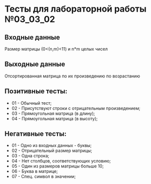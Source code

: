 # Тесты для лабораторной работы №03_03_02
## Входные данные
Размер матрицы (0<(n,m)<11) и n*m целых чисел
## Выходные данные
Отсортированная матрица по их произведению по возрастанию
## Позитивные тесты:
- 01 - Обычный тест;
- 02 - Присутствуют строки с отрицательным произведением;
- 03 - Прямоугольная матрица (в длину);
- 04 - Прямоугольная матрица (в высоту);
## Негативные тесты:
- 01 - Одно из входных данных - буквы;
- 02 - Отрицательный размер матрицы;
- 03 - Одна строка;
- 04 - Нет столбцов, соответствующих условию;
- 05 - Один из размеров матрицы больше 10;
- 06 - Буква в матрице;
- 07 - Спец. символ в значении;